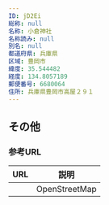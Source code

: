 ```yaml
---
ID: jD2Ei
総称: null
名称: 小倉神社
名称読み: null
別名: null
都道府県: 兵庫県
区域: 豊岡市
緯度: 35.544482
経度: 134.8057189
郵便番号: 6680064
住所: 兵庫県豊岡市高屋２９１
---
```


## その他

### 参考URL

| URL | 説明          |
| --- | ------------- |
|     | OpenStreetMap |
